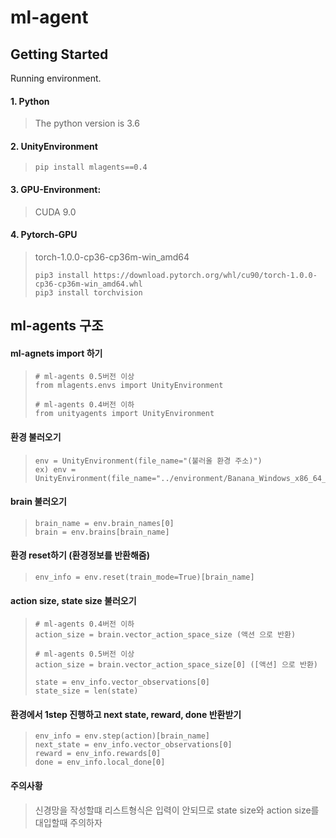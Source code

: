 # ml-agent

## Getting Started
Running environment.
#### 1. Python
> The python version is 3.6
#### 2. UnityEnvironment
>```text
>pip install mlagents==0.4
>```
#### 3. GPU-Environment:
> 
>CUDA 9.0
>
#### 4. Pytorch-GPU
>torch-1.0.0-cp36-cp36m-win_amd64 
>```text
>pip3 install https://download.pytorch.org/whl/cu90/torch-1.0.0-cp36-cp36m-win_amd64.whl
>pip3 install torchvision
>```

## ml-agents 구조
#### ml-agnets import 하기
>```text
> # ml-agents 0.5버전 이상
> from mlagents.envs import UnityEnvironment
>
> # ml-agents 0.4버전 이하
> from unityagents import UnityEnvironment
>```
#### 환경 불러오기
>```text
> env = UnityEnvironment(file_name="(불러올 환경 주소)")
> ex) env = UnityEnvironment(file_name="../environment/Banana_Windows_x86_64_0.4/Banana.exe")
>```
#### brain 불러오기
>```text
> brain_name = env.brain_names[0]
> brain = env.brains[brain_name]
>```
#### 환경 reset하기 (환경정보를 반환해줌)
>```text
> env_info = env.reset(train_mode=True)[brain_name]
>```
#### action size, state size 불러오기
>```text
> # ml-agents 0.4버전 이하
> action_size = brain.vector_action_space_size (액션 으로 반환)
>
> # ml-agents 0.5버전 이상
> action_size = brain.vector_action_space_size[0] ([액션] 으로 반환)
>
>state = env_info.vector_observations[0]
>state_size = len(state)
>```
#### 환경에서 1step 진행하고 next state, reward, done 반환받기
>```text
> env_info = env.step(action)[brain_name]
> next_state = env_info.vector_observations[0]
> reward = env_info.rewards[0]
> done = env_info.local_done[0]
>```
#### 주의사황
> 신경망을 작성할떄 리스트형식은 입력이 안되므로 state size와 action size를 대입할때 주의하자

